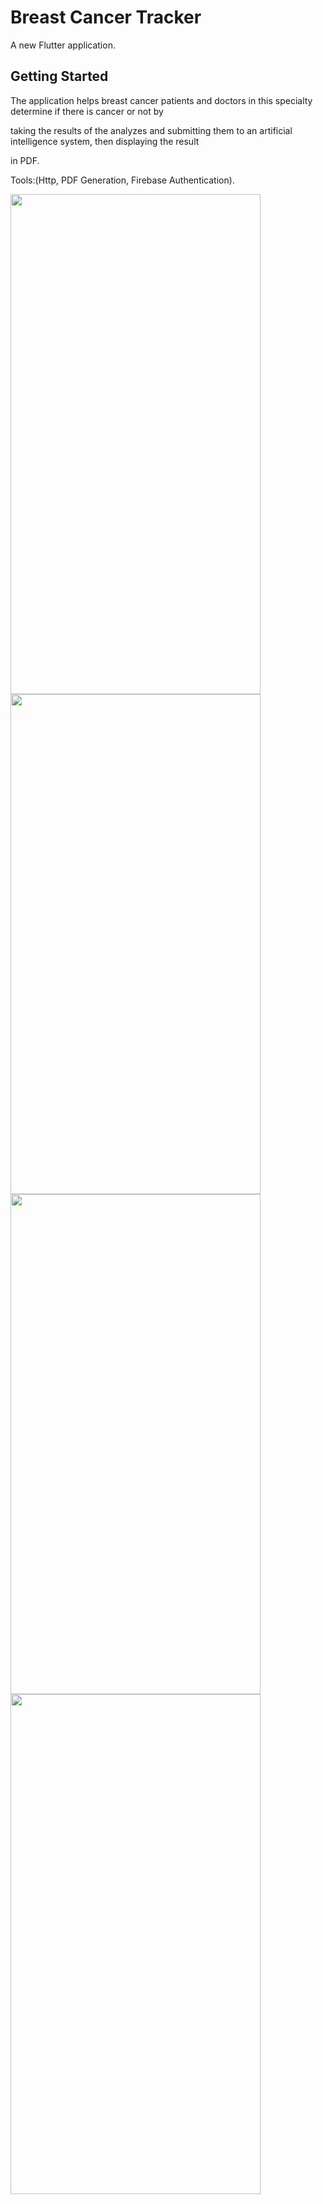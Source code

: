 # Breast Cancer Tracker

A new Flutter application.

## Getting Started
The application helps breast cancer patients and doctors in this specialty determine if there is cancer or not by

taking the results of the analyzes and submitting them to an artificial intelligence system, then displaying the result

in PDF.

Tools:(Http, PDF Generation, Firebase Authentication).



<img src="https://user-images.githubusercontent.com/74936462/175803688-1ead7683-24bf-4282-a7f5-be6d3c89fff6.jpg" width="400" height="800">

<img src="https://user-images.githubusercontent.com/74936462/175803683-b9529e09-c83c-4492-938a-0b48cf0b7f9b.jpg" width="400" height="800">

<img src="https://user-images.githubusercontent.com/74936462/175803692-c1d8eed6-5ffa-4d85-a6ca-18cf4b51c75c.jpg" width="400" height="800">

<img src="https://user-images.githubusercontent.com/74936462/175803690-2f58dfb4-73af-430a-ad66-a4f62682df4a.jpg" width="400" height="800">

